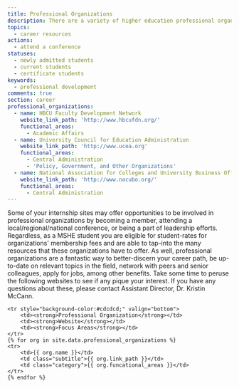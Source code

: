 ```yaml
---
title: Professional Organizations
description: There are a variety of higher education professional organizations with which you should familiarize yourself and in which you should consider more substantial involvement.
topics:
  - career resources
actions:
  - attend a conference
statuses:
  - newly admitted students
  - current students
  - certificate students
keywords:
  - professional development
comments: true
section: career
professional_organizations:
  - name: HBCU Faculty Development Network
    website_link_path: 'http://www.hbcufdn.org/'
    functional_areas:
      - Academic Affairs
  - name: University Council for Education Administration
    website_link_path: 'http://www.ucea.org'
    functional_areas:
      - Central Administration
      - 'Policy, Government, and Other Organizations'
  - name: National Association for Colleges and University Business Officers (NACUBO)
    website_link_path: 'http://www.nacubo.org/'
    functional_areas:
      - Central Administration
---
```


Some of your internship sites may offer opportunities to be involved in professional organizations by becoming a member, attending a local/regional/national conference, or being a part of leadership efforts. Regardless, as a MSHE student you are eligible for student-rates for organizations' membership fees and are able to tap-into the many resources that these organizations have to offer. As well, professional organizations are a fantastic way to better-discern your career path, be up-to-date on relevant topics in the field, network with peers and senior colleagues, apply for jobs, among other benefits. Take some time to peruse the following websites to see if any pique your interest. If you have any questions about these, please contact Assistant Director, Dr. Kristin McCann.


       
<table width="100%" class="mp-table">
   
    <tr style="background-color:#cdcdcd;" valign="bottom">
        <td><strong>Professional Organization</strong></td>
        <td><strong>Website</strong></td>
        <td><strong>Focus Areas</strong></td>
    </tr>
    {% for org in site.data.professional_organizations %} 
    <tr>
        <td>{{ org.name }}</td>
        <td class="subtitle">{{ org.link_path }}</td>
        <td class="category">{{ org.funcational_areas }}</td>
    </tr>
    {% endfor %}
</table>
